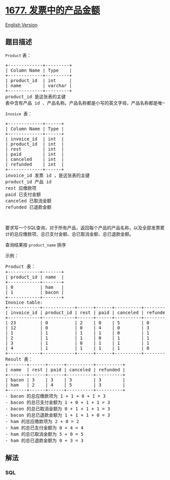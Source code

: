 # [1677. 发票中的产品金额](https://leetcode.cn/problems/products-worth-over-invoices)

[English Version](/solution/1600-1699/1677.Product%27s%20Worth%20Over%20Invoices/README_EN.md)

## 题目描述

<!-- 这里写题目描述 -->

<p><code>Product</code> 表：</p>

<pre>
+-------------+---------+
| Column Name | Type    |
+-------------+---------+
| product_id  | int     |
| name        | varchar |
+-------------+---------+
product_id 是这张表的主键
表中含有产品 id 、产品名称。产品名称都是小写的英文字母，产品名称都是唯一的
</pre>

<p><code>Invoice </code>表：</p>

<pre>
+-------------+------+
| Column Name | Type |
+-------------+------+
| invoice_id  | int  |
| product_id  | int  |
| rest        | int  |
| paid        | int  |
| canceled    | int  |
| refunded    | int  |
+-------------+------+
invoice_id 发票 id ，是这张表的主键
product_id 产品 id
rest 应缴款项
paid 已支付金额
canceled 已取消金额
refunded 已退款金额
</pre>

<p> </p>

<p>要求写一个SQL查询，对于所有产品，返回每个产品的产品名称，以及全部发票累计的总应缴款项、总已支付金额、总已取消金额、总已退款金额。</p>

<p>查询结果按 <code>product_name</code> 排序</p>

<p>示例：</p>

<pre>
Product 表：
+------------+-------+
| product_id | name  |
+------------+-------+
| 0          | ham   |
| 1          | bacon |
+------------+-------+
Invoice table:
+------------+------------+------+------+----------+----------+
| invoice_id | product_id | rest | paid | canceled | refunded |
+------------+------------+------+------+----------+----------+
| 23         | 0          | 2    | 0    | 5        | 0        |
| 12         | 0          | 0    | 4    | 0        | 3        |
| 1          | 1          | 1    | 1    | 0        | 1        |
| 2          | 1          | 1    | 0    | 1        | 1        |
| 3          | 1          | 0    | 1    | 1        | 1        |
| 4          | 1          | 1    | 1    | 1        | 0        |
+------------+------------+------+------+----------+----------+
Result 表：
+-------+------+------+----------+----------+
| name  | rest | paid | canceled | refunded |
+-------+------+------+----------+----------+
| bacon | 3    | 3    | 3        | 3        |
| ham   | 2    | 4    | 5        | 3        |
+-------+------+------+----------+----------+
- bacon 的总应缴款项为 1 + 1 + 0 + 1 = 3
- bacon 的总已支付金额为 1 + 0 + 1 + 1 = 3
- bacon 的总已取消金额为 0 + 1 + 1 + 1 = 3
- bacon 的总已退款金额为 1 + 1 + 1 + 0 = 3
- ham 的总应缴款项为 2 + 0 = 2
- ham 的总已支付金额为 0 + 4 = 4
- ham 的总已取消金额为 5 + 0 = 5
- ham 的总已退款金额为 0 + 3 = 3
</pre>

## 解法

<!-- 这里可写通用的实现逻辑 -->

<!-- tabs:start -->

### **SQL**

```sql

```

<!-- tabs:end -->
